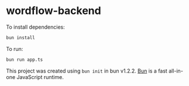 # wordflow-backend

To install dependencies:

```bash
bun install
```

To run:

```bash
bun run app.ts
```

This project was created using `bun init` in bun v1.2.2. [Bun](https://bun.sh) is a fast all-in-one JavaScript runtime.
